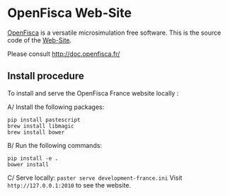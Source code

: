 # OpenFisca Web-Site

[OpenFisca](http://www.openfisca.fr/) is a versatile microsimulation free software.
This is the source code of the [Web-Site](http://www.openfisca.fr/).

Please consult http://doc.openfisca.fr/

## Install procedure

To install and serve the OpenFisca France website locally :

A/ Install the following packages:
```SH
pip install pastescript
brew install libmagic
brew install bower
```

B/ Run the following commands:
```SH
pip install -e .
bower install
```

C/ Serve locally:
`paster serve development-france.ini`
Visit `http://127.0.0.1:2010` to see the website.
